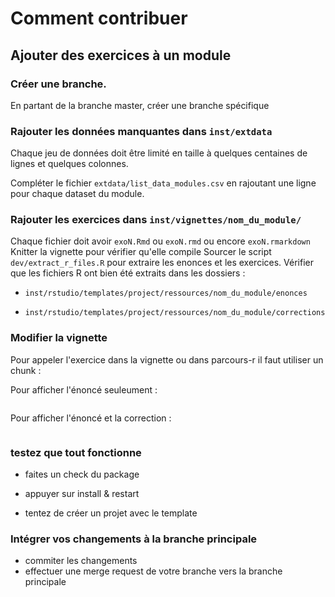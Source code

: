 # Comment contribuer

## Ajouter des exercices à un module

### Créer une branche.
En partant de la branche master, créer une branche spécifique

### Rajouter les données manquantes dans `inst/extdata`

Chaque jeu de données doit être limité en taille à quelques centaines de lignes et quelques colonnes.

Compléter le fichier `extdata/list_data_modules.csv` en rajoutant une ligne pour chaque dataset du module.

### Rajouter les exercices dans `inst/vignettes/nom_du_module/`

Chaque fichier doit avoir `exoN.Rmd` ou `exoN.rmd` ou encore `exoN.rmarkdown`
Knitter la vignette pour vérifier qu'elle compile
Sourcer le script `dev/extract_r_files.R` pour extraire les enonces et les exercices.
Vérifier que les fichiers R ont bien été extraits dans les dossiers :

* `inst/rstudio/templates/project/ressources/nom_du_module/enonces`

* `inst/rstudio/templates/project/ressources/nom_du_module/corrections`

### Modifier la vignette

Pour appeler l'exercice dans la vignette ou dans parcours-r il faut utiliser un chunk :

Pour afficher l'énoncé seuleument :
```{r mod5_exo1, child=charge_exo("m5", "exo1.rmd"), echo=FALSE}
```
Pour afficher l'énoncé et la correction :
```{r mod5_exo1_solution, child=charge_exo("m5", "exo1.rmd"), echo=TRUE}
```

### testez que tout fonctionne

- faites un check du package

- appuyer sur install & restart

- tentez de créer un projet avec le template

### Intégrer vos changements à la branche principale

- commiter les changements
- effectuer une merge request de votre branche vers la branche principale

